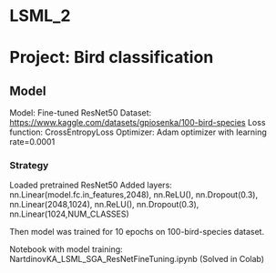 # LSML_2

# Project: Bird classification

## Model
Model: Fine-tuned ResNet50
Dataset: https://www.kaggle.com/datasets/gpiosenka/100-bird-species
Loss function: CrossEntropyLoss
Optimizer: Adam optimizer with learning rate=0.0001

### Strategy
Loaded pretrained ResNet50
Added layers: nn.Linear(model.fc.in_features,2048),
                         nn.ReLU(),
                         nn.Dropout(0.3),
                         nn.Linear(2048,1024),
                         nn.ReLU(),
                         nn.Dropout(0.3),
                         nn.Linear(1024,NUM_CLASSES)
 
Then model was trained for 10 epochs on 100-bird-species dataset.


Notebook with model training:  NartdinovKA_LSML_SGA_ResNetFineTuning.ipynb (Solved in Colab)

## 
                         
